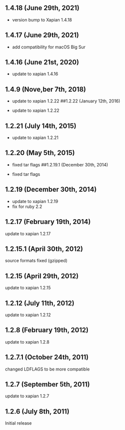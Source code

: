 ## 1.4.18 (June 29th, 2021)

- version bump to Xapian 1.4.18

## 1.4.17 (June 29th, 2021)

- add compatibility for macOS Big Sur

## 1.4.16 (June 21st, 2020)

- update to xapian 1.4.16

## 1.4.9 (Nove,ber 7th, 2018)

- update to xapian 1.2.22
  ##1.2.22 (January 12th, 2016)

- update to xapian 1.2.22

## 1.2.21 (July 14th, 2015)

- update to xapian 1.2.21

## 1.2.20 (May 5th, 2015)

- fixed tar flags
  ##1.2.19.1 (December 30th, 2014)

- fixed tar flags

## 1.2.19 (December 30th, 2014)

- update to xapian 1.2.19
- fix for ruby 2.2

## 1.2.17 (February 19th, 2014)

update to xapian 1.2.17

## 1.2.15.1 (April 30th, 2012)

source formats fixed (gzipped)

## 1.2.15 (April 29th, 2012)

update to xapian 1.2.15

## 1.2.12 (July 11th, 2012)

update to xapian 1.2.12

## 1.2.8 (February 19th, 2012)

update to xapian 1.2.8

## 1.2.7.1 (October 24th, 2011)

changed LDFLAGS to be more compatible

## 1.2.7 (September 5th, 2011)

update to xapian 1.2.7

## 1.2.6 (July 8th, 2011)

Initial release

